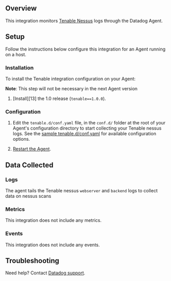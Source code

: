 ## Overview

This integration monitors [Tenable Nessus][1] logs through the Datadog Agent.

## Setup

Follow the instructions below configure this integration for an Agent running on a host.

### Installation

To install the Tenable integration configuration on your Agent:

**Note**: This step will not be necessary in the next Agent version

1. [Install][13] the 1.0 release (`tenable==1.0.0`).

### Configuration

1. Edit the `tenable.d/conf.yaml` file, in the `conf.d/` folder at the root of your Agent's configuration directory to start collecting your Tenable nessus logs. See the [sample tenable.d/conf.yaml][3] for available configuration options.

2. [Restart the Agent][4].

## Data Collected

### Logs

The agent tails the Tenable nessus `webserver` and `backend` logs to collect data on nessus scans

### Metrics

This integration does not include any metrics.

### Events

This integration does not include any events.

## Troubleshooting

Need help? Contact [Datadog support][5].

[1]: https://www.tenable.com/products/nessus
[2]: https://docs.datadoghq.com/agent/autodiscovery/integrations
[3]: https://github.com/DataDog/integrations-core/blob/master/tenable/datadog_checks/tenable/data/conf.yaml.example
[4]: https://docs.datadoghq.com/agent/guide/agent-commands/?tab=agentv6#start-stop-and-restart-the-agent
[5]: https://docs.datadoghq.com/help
